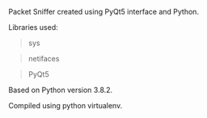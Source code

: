 Packet Sniffer created using PyQt5 interface and Python.

Libraries used: 
> sys

> netifaces

> PyQt5

Based on Python version 3.8.2.

Compiled using python virtualenv.
